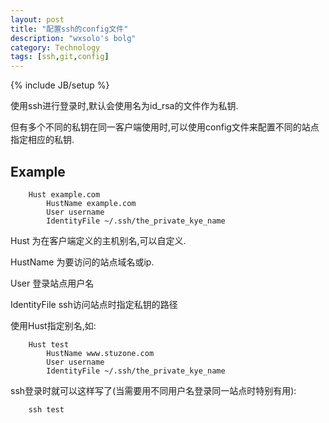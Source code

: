 ```yaml
---
layout: post
title: "配置ssh的config文件"
description: "wxsolo's bolg"
category: Technology
tags: [ssh,git,config]
---
```

{% include JB/setup %}

使用ssh进行登录时,默认会使用名为id_rsa的文件作为私钥.

但有多个不同的私钥在同一客户端使用时,可以使用config文件来配置不同的站点指定相应的私钥.
## Example

		Hust example.com    
			HustName example.com
			User username
			IdentityFile ~/.ssh/the_private_kye_name

Hust 			为在客户端定义的主机别名,可以自定义.

HustName 		为要访问的站点域名或ip.

User 			登录站点用户名
	
IdentityFile 	ssh访问站点时指定私钥的路径

使用Hust指定别名,如:

		Hust test
			HustName www.stuzone.com
			User username
			IdentityFile ~/.ssh/the_private_kye_name

ssh登录时就可以这样写了(当需要用不同用户名登录同一站点时特别有用): 

		ssh test

